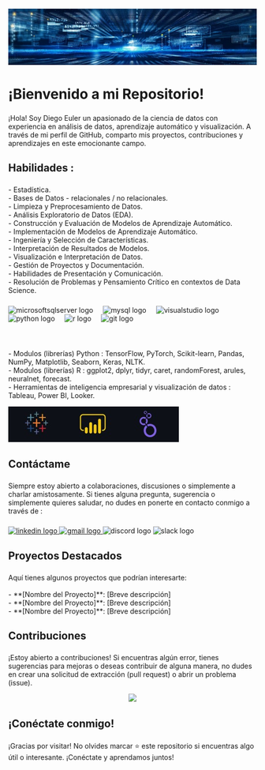 ![git.jpg](https://github.com/Euler81/Euler81/blob/main/git.jpg)



<h1 align="left">¡Bienvenido a mi Repositorio!</h1>

###

<p align="left">¡Hola! Soy Diego Euler un apasionado de la ciencia de datos con experiencia en análisis de datos, aprendizaje automático y visualización. A través de mi perfil de GitHub, comparto mis proyectos, contribuciones y aprendizajes en este emocionante campo.</p>

###

<h2 align="left">Habilidades :</h2>

###

<p align="left">- Estadística.<br>- Bases de Datos - relacionales / no relacionales.<br>- Limpieza y Preprocesamiento de Datos.<br>- Análisis Exploratorio de Datos (EDA).<br>- Construcción y Evaluación de Modelos de Aprendizaje Automático.<br>- Implementación de Modelos de Aprendizaje Automático.<br>- Ingeniería y Selección de Características.<br>- Interpretación de Resultados de Modelos.<br>- Visualización e Interpretación de Datos.<br>- Gestión de Proyectos y Documentación.<br>- Habilidades de Presentación y Comunicación.<br>- Resolución de Problemas y Pensamiento Crítico en contextos de Data Science.</p>



###

<div align="left">
  <img src="https://cdn.jsdelivr.net/gh/devicons/devicon/icons/microsoftsqlserver/microsoftsqlserver-plain.svg" height="40" alt="microsoftsqlserver logo"  />
  <img width="12" />
  <img src="https://cdn.jsdelivr.net/gh/devicons/devicon/icons/mysql/mysql-original.svg" height="40" alt="mysql logo"  />
  <img width="12" />
  <img src="https://cdn.jsdelivr.net/gh/devicons/devicon/icons/visualstudio/visualstudio-plain.svg" height="40" alt="visualstudio logo"  />
  <img width="12" />
  <img src="https://cdn.jsdelivr.net/gh/devicons/devicon/icons/python/python-original.svg" height="40" alt="python logo"  />
  <img width="12" />
  <img src="https://cdn.jsdelivr.net/gh/devicons/devicon/icons/r/r-original.svg" height="40" alt="r logo"  />
  <img width="12" />
  <img src="https://cdn.jsdelivr.net/gh/devicons/devicon/icons/git/git-original.svg" height="40" alt="git logo"  />
</div>



###

<br clear="both">

<p align="left">- Modulos (librerías) Python : TensorFlow, PyTorch, Scikit-learn, Pandas, NumPy, Matplotlib, Seaborn, Keras, NLTK.<br>- Modulos (librerías) R : ggplot2, dplyr, tidyr, caret, randomForest, arules, neuralnet, forecast.<br>- Herramientas de inteligencia empresarial y visualización de datos : Tableau, Power BI, Looker.</p>


![BI.jpg](https://github.com/Euler81/Euler81/blob/main/BI.jpg)


###

<h2 align="left">Contáctame</h2>

###

<p align="left">Siempre estoy abierto a colaboraciones, discusiones o simplemente a charlar amistosamente. Si tienes alguna pregunta, sugerencia o simplemente quieres saludar, no dudes en ponerte en contacto conmigo a través de :</p>

###

<div align="left">
  <a href="https://www.linkedin.com/in/diego-eduardo-euler-4546651ba/" target="_blank">
    <img src="https://raw.githubusercontent.com/maurodesouza/profile-readme-generator/master/src/assets/icons/social/linkedin/default.svg" width="52" height="40" alt="linkedin logo"  />
  </a>
 <a href="mailto:Diegoeuler@gmail.com">
    <img src="https://raw.githubusercontent.com/maurodesouza/profile-readme-generator/master/src/assets/icons/social/gmail/default.svg" width="52" height="40" alt="gmail logo"  />
  </a>
  <img src="https://raw.githubusercontent.com/maurodesouza/profile-readme-generator/master/src/assets/icons/social/discord/default.svg" width="52" height="40" alt="discord logo"  />
  <img src="https://raw.githubusercontent.com/maurodesouza/profile-readme-generator/master/src/assets/icons/social/slack/default.svg" width="52" height="40" alt="slack logo"  />
</div>


###

<h2 align="left">Proyectos Destacados</h2>

###

<p align="left">Aquí tienes algunos proyectos que podrían interesarte:<br><br>- **[Nombre del Proyecto]**: [Breve descripción]<br>- **[Nombre del Proyecto]**: [Breve descripción]<br>- **[Nombre del Proyecto]**: [Breve descripción]</p>

###

###

<h2 align="left">Contribuciones</h2>

###

<p align="left">¡Estoy abierto a contribuciones! Si encuentras algún error, tienes sugerencias para mejoras o deseas contribuir de alguna manera, no dudes en crear una solicitud de extracción (pull request) o abrir un problema (issue).</p>

<div align="center">
  <img height="213" src="https://labibliotecadealexandria.com/wp-content/uploads/2022/07/Etapas-do-Data-Science-para-aplicar-na-sua-empresa.gif"  />
</div>

###

<h2 align="left">¡Conéctate conmigo!</h2>

###

<p align="left">¡Gracias por visitar! No olvides marcar ⭐ este repositorio si encuentras algo útil o interesante. ¡Conéctate y aprendamos juntos!</p>

###



